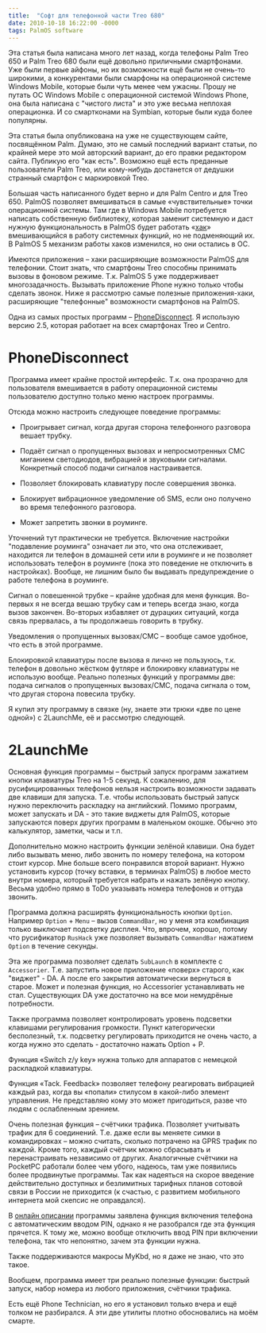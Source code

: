 ```yaml
---
title:  "Софт для телефонной части Treo 680"
date: 2010-10-18 16:22:00 -0000
tags: PalmOS software
---
```


Эта статья была написана много лет назад, когда телефоны Palm Treo 650 и Palm Treo 680 были ещё довольно приличными смартфонами. Уже были первые айфоны, но их возможности ещё были не очень-то широкими, а конкурентами были смарфоны на операционной системе Windows Mobile, которые были чуть менее чем ужасны. Прошу не путать ОС Windows Mobile с операционной системой Windows Phone, она была написана с "чистого листа" и это уже весьма неплохая операционка. И со смартконами на Symbian, которые были куда более популярны.

Эта статья была опубликована на уже не существующем сайте, посвящённом Palm. Думаю, это не самый последний вариант статьи, по крайней мере это мой авторский вариант, до его правки редактором сайта. Публикую его "как есть". Возможно ещё есть преданные пользователи Palm Treo, или кому-нибудь достанется от дедушки странный смартфон с маркировкой Treo.

Большая часть написанного будет верно и для Palm Centro и для Treo 650. PalmOS позволяет вмешиваться в самые «чувствительные» точки операционной системы. Там где в Windows Mobile потребуется написать собственную библиотеку, которая заменит системную и даст нужную функциональность в PalmOS будет работать «[хак](http://www.citforum.ru/programming/digest/palm_os/)» вмешивающийся в работу системных функций, но не подменяющий их. В PalmOS 5 механизм работы хаков изменился, но они остались в ОС.

Имеются приложения – хаки расширяющие возможности PalmOS для телефонии. Стоит знать, что смартфоны Treo  способны принимать вызовы в фоновом режиме. Т.к. PalmOS 5 уже поддерживает многозадачность. Вызывать приложение Phone нужно только чтобы сделать звонок. Ниже я рассмотрю самые полезные приложения-хаки, расширяющие "телефонные" возможности смартфонов на PalmOS.

Одна из самых простых программ – [PhoneDisconnect](http://software.palminfocenter.com/product.asp?id=10803). Я использую версию 2.5, которая работает на всех смартфонах Treo и Centro.

# PhoneDisconnect

Программа имеет крайне простой интерфейс. Т.к. она прозрачно для пользователя вмешивается в работу операционной системы пользователю доступно только меню настроек программы.

Отсюда можно настроить следующее поведение программы:

- Проигрывает сигнал, когда другая сторона телефонного разговора вешает трубку.

- Подаёт сигнал о пропущенных вызовах и непросмотренных СМС миганием светодиодов, вибрацией и звуковыми сигналами. Конкретный способ подачи сигналов настраивается.

- Позволяет блокировать клавиатуру после совершения звонка.

- Блокирует вибрационное уведомление об SMS, если оно получено во время телефонного разговора.

- Может запретить звонки в роуминге.

Уточнений тут практически не требуется. Включение настройки "подавление роуминга" означает ли это, что она отслеживает, находится ли телефон в домашней сети или в роуминге и не позволяет использовать телефон в роуминге (пока это поведение не отключить в настройках). Вообще, не лишним было бы выдавать предупреждение о работе телефона в роуминге.

Сигнал о повешенной трубке – крайне удобная для меня функция. Во-первых я не всегда вешаю трубку сам и теперь всегда знаю, когда вызов закончен. Во-вторых избавляет от дурацких ситуаций, когда связь прервалась, а ты продолжаешь говорить в трубку.

Уведомления о пропущенных вызовах/СМС – вообще самое удобное, что есть в этой программе.

Блокировкой клавиатуры после вызова я лично не пользуюсь, т.к. телефон в довольно жёстком футляре и блокировку клавиатуры не использую вообще.
Реально полезных функций у программы две: подача сигналов о пропущенных вызовах/СМС, подача сигнала о том, что другая сторона повесила трубку.

Я купил эту программу в связке (ну, знаете эти трюки «две по цене одной») с 2LaunchMe, её и рассмотрю следующей.

# 2LaunchMe

Основная функция программы – быстрый запуск программ зажатием кнопки клавиатуры Treo на 1-5 секунд. К сожалению, для русифицированных телефонов нельзя настроить возможности задавать две клавиши для запуска. Т.е. чтобы использовать быстрый запуск нужно переключить раскладку на английский. Помимо программ, может запускать и DA - это такие виджеты для PalmOS, которые запускаются поверх других программ в маленьком окошке. Обычно это калькулятор, заметки, часы и т.п.

Дополнительно можно настроить функции зелёной клавиши. Она будет либо вызывать меню, либо звонить по номеру телефона, на котором стоит курсор. Мне больше всего понравился второй вариант. Нужно установить курсор (точку вставки, в терминах PalmOS) в любое место внутри номера, который требуется набрать и нажать зелёную кнопку. Весьма удобно прямо в ToDo указывать номера телефонов и оттуда звонить.

Программа должна расширять функциональность кнопки `Option`. Например `Option` + `Menu` – вызов `CommandBar`, но у меня эта комбинация только выключает подсветку дисплея. Что, впрочем, хорошо, потому что русификатор `RusHack` уже позволяет вызывать `CommandBar` нажатием `Option` в течение секунды.

Эта же программа позволяет сделать `SubLaunch` в комплекте с `Accessorier`. Т.е. запустить новое приложение «поверх» старого, как "виджет" - DA. А после его закрытия автоматически вернуться в старое. Может и полезная функция, но Accessorier устанавливать не стал. Существующих DA уже достаточно на все мои немудрёные потребности.

Также программа позволяет контролировать уровень подсветки клавишами регулирования громкости. Пункт категорически бесполезный, т.к. подсветку регулировать приходится не очень часто, а когда нужно это сделать - достаточно нажать Option + P.

Функция «Switch z/y key» нужна только для аппаратов с немецкой раскладкой клавиатуры.

Функция «Tack. Feedback» позволяет телефону реагировать вибрацией каждый раз, когда вы «попали» стилусом в какой-либо элемент управления. Не представляю кому это может пригодиться, разве что людям с ослабленным зрением.

Очень полезная функция – счётчики трафика. Позволяет учитывать трафик для 6 соединений. Т.е. даже если вы меняете симки в командировках – можно считать, сколько потрачено на GPRS трафик по каждой. Кроме того, каждый счётчик можно сбрасывать и перенастраивать независимо от других. Аналогичные счётчики на PocketPC работали более чем убого, надеюсь, там уже появились более продвинутые программы. Так как надеяться на скорое введение действительно доступных и безлимитных тарифных планов сотовой связи в России не приходится (к счастью, с развитием мобильного интернета мой скепсис не оправдался).

В [онлайн описании](http://software.treonauts.com/product.asp?id=8904&n=2LaunchMe) программы  заявлена функция включения телефона с автоматическим вводом PIN, однако я не разобрался где эта функция прячется. К тому же, можно вообще отключить ввод PIN при включении телефона, так что непонятно, зачем эта функции нужна.

Также поддерживаются макросы MyKbd, но я даже не знаю, что это такое.

Вообщем, программа имеет три реально полезные функции: быстрый запуск, набор номера из любого приложения, счётчики трафика.

Есть ещё Phone Technician, но его я установил только вчера и ещё толком не разбирался. А эти две утилиты плотно обосновались на моём смарте.